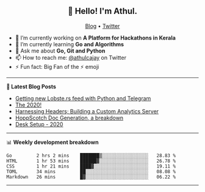 <h2 align="center">👋 Hello! I'm Athul.</h2>
<p align="center">
  <a href="https://blog.athulcyriac.xyz">Blog</a> •
  <a href="https://twitter.com/athulcajay">Twitter</a>
</p>


- 🔭 I’m currently working on **A Platform for Hackathons in Kerala**
- 🌱 I’m currently learning **Go and Algorithms**
- 💬 Ask me about **Go, Git and Python**
- 📫 How to reach me: [@athulcajay](https://twitter.com/athulcajay) on Twitter
- ⚡ Fun fact: Big Fan of the :zap: emoji

-------

**📝 Latest Blog Posts**

<!-- BLOG-POST-LIST:START -->
- [Getting new Lobste.rs feed with Python and Telegram](https://blog.athulcyriac.xyz/blog/lobsters_feed/)
- [The 2020!](https://blog.athulcyriac.xyz/blog/2020/)
- [Harnessing Headers; Building a Custom Analytics Server](https://blog.athulcyriac.xyz/blog/analytics_from_scratch/)
- [HoppScotch Doc Generation, a breakdown](https://blog.athulcyriac.xyz/blog/hopp-gen/)
- [Desk Setup - 2020](https://blog.athulcyriac.xyz/blog/desk-2020/)
<!-- BLOG-POST-LIST:END -->

-------

📊 **Weekly development breakdown**
<!--START_SECTION:waka-->
```text
Go         2 hrs 2 mins    ███████▒░░░░░░░░░░░░░░░░░   28.83 % 
HTML       1 hr 53 mins    ██████▓░░░░░░░░░░░░░░░░░░   26.78 % 
CSS        1 hr 21 mins    ████▓░░░░░░░░░░░░░░░░░░░░   19.11 % 
TOML       34 mins         ██░░░░░░░░░░░░░░░░░░░░░░░   08.08 % 
Markdown   26 mins         █▓░░░░░░░░░░░░░░░░░░░░░░░   06.22 % 
```
<!--END_SECTION:waka-->

-------
